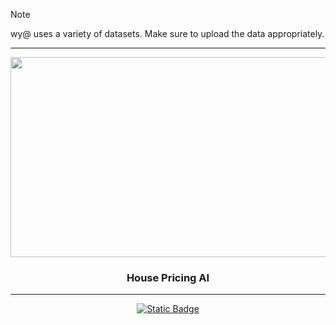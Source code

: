 <!-- Disclaimer -->
>[!NOTE]
>wy@ uses a variety of datasets. Make sure to upload the data appropriately.

<!-- Divider -->
---

<!-- Header -->
<div align="center">
  <img width="1600" height="320" alt="wyattBanner" src="https://github.com/user-attachments/assets/8f36d42a-a7ec-4b5b-b1c0-af28adf5d1f6" />
  <h3>House Pricing AI</h3>
</div>

<!-- Divider -->
---

<!-- Links -->
<div align="center">
  <a href="./wyatt.ipynb" target="_blank"><img alt="Static Badge" src="https://img.shields.io/badge/wyatt.ipynb-wyatt?style=for-the-badge&logo=google%20colab&logoColor=%23ffffff&color=%23304532"></a>
</div>
